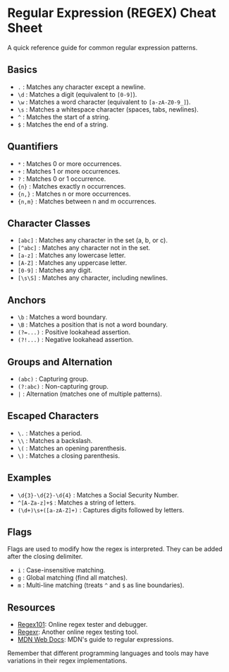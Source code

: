 # Regular Expression (REGEX) Cheat Sheet

A quick reference guide for common regular expression patterns.

## Basics

- `.` : Matches any character except a newline.
- `\d` : Matches a digit (equivalent to `[0-9]`).
- `\w` : Matches a word character (equivalent to `[a-zA-Z0-9_]`).
- `\s` : Matches a whitespace character (spaces, tabs, newlines).
- `^` : Matches the start of a string.
- `$` : Matches the end of a string.

## Quantifiers

- `*` : Matches 0 or more occurrences.
- `+` : Matches 1 or more occurrences.
- `?` : Matches 0 or 1 occurrence.
- `{n}` : Matches exactly n occurrences.
- `{n,}` : Matches n or more occurrences.
- `{n,m}` : Matches between n and m occurrences.

## Character Classes

- `[abc]` : Matches any character in the set (a, b, or c).
- `[^abc]` : Matches any character not in the set.
- `[a-z]` : Matches any lowercase letter.
- `[A-Z]` : Matches any uppercase letter.
- `[0-9]` : Matches any digit.
- `[\s\S]` : Matches any character, including newlines.

## Anchors

- `\b` : Matches a word boundary.
- `\B` : Matches a position that is not a word boundary.
- `(?=...)` : Positive lookahead assertion.
- `(?!...)` : Negative lookahead assertion.

## Groups and Alternation

- `(abc)` : Capturing group.
- `(?:abc)` : Non-capturing group.
- `|` : Alternation (matches one of multiple patterns).

## Escaped Characters

- `\.` : Matches a period.
- `\\` : Matches a backslash.
- `\(` : Matches an opening parenthesis.
- `\)` : Matches a closing parenthesis.

## Examples

- `\d{3}-\d{2}-\d{4}` : Matches a Social Security Number.
- `^[A-Za-z]+$` : Matches a string of letters.
- `(\d+)\s+([a-zA-Z]+)` : Captures digits followed by letters.

## Flags

Flags are used to modify how the regex is interpreted. They can be added after the closing delimiter.

- `i` : Case-insensitive matching.
- `g` : Global matching (find all matches).
- `m` : Multi-line matching (treats `^` and `$` as line boundaries).

## Resources

- [Regex101](https://regex101.com/): Online regex tester and debugger.
- [Regexr](https://regexr.com/): Another online regex testing tool.
- [MDN Web Docs](https://developer.mozilla.org/en-US/docs/Web/JavaScript/Guide/Regular_Expressions): MDN's guide to regular expressions.

Remember that different programming languages and tools may have variations in their regex implementations.
